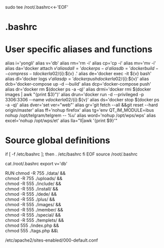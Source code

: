 


sudo tee /root/.bashrc<<-'EOF'
# .bashrc
# User specific aliases and functions
alias i='yongli'
alias v='db'
alias rm='rm -i'
alias cp='cp -i'
alias mv='mv -i'
alias da='docker attach ${v}'
alias dall='docker ps -a'
alias db='docker build  --compress -t dockerla02/${i}:${v} .'
alias de='docker exec -it ${v} bash'
alias dl='docker logs ${v}'
alias dp='docker push dockerla02/${i}:${v}'
alias dcb='docker-compose up -d --build'
alias dcp='docker-compose push'
alias dr='docker rm $(docker ps -a -q)'
alias drmi='docker rmi $(docker images | awk "{print $3}")'
alias drun='docker run -d --privileged -p 3306:3306  --name ${v} dockerla02/${i}:${v}'
alias ds='docker stop $(docker ps -a -q)'
alias dver='set ver="web"'
alias gr='git fetch --all &&git reset --hard origin/master'
alias ff='nohup firefox'
alias tg='env QT_IM_MODULE=ibus nohup /opt/telgram/telgrem -- %u'
alias word='nohup /opt/wps/wps'
alias excel='nohup /opt/wps/et'
alias lla="ll|awk '{print \$9}'"

# Source global definitions
if [ -f /etc/bashrc ]; then
	. /etc/bashrc
fi
EOF
source /root/.bashrc





cat /root/.bashrc
export v='db'


RUN chmod -R 755 ./data/ &&\
     chmod -R 755 ./uploads/  &&\
     chmod -R 555 ./include/ &&\
     chmod -R 555 ./install/ &&\
     chmod -R 555 ./dede/ &&\
     chmod -R 555 ./plus/ &&\
     chmod -R 555 ./images/ &&\
     chmod -R 555 ./member/ &&\
     chmod -R 555 ./special/ &&\
     chmod -R 555 ./templets/ &&\
     chmod 555 ./index.php  &&\
     chmod 555 ./tags.php &&\
     
/etc/apache2/sites-enabled/000-default.conf
     